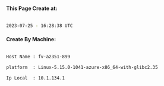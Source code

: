 
   
#### This Page Create at:

```bash

2023-07-25 - 16:28:38 UTC

```

#### Create By Machine:

```bash

Host Name : fv-az351-899

platform  : Linux-5.15.0-1041-azure-x86_64-with-glibc2.35

Ip Local  : 10.1.134.1

```


